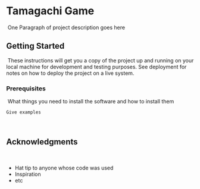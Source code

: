 # Tamagachi Game
​
One Paragraph of project description goes here
​
## Getting Started
​
These instructions will get you a copy of the project up and running on your local machine for development and testing purposes. See deployment for notes on how to deploy the project on a live system.
​
### Prerequisites
​
What things you need to install the software and how to install them
​
```
Give examples
```
​
## Acknowledgments
​
* Hat tip to anyone whose code was used
* Inspiration
* etc